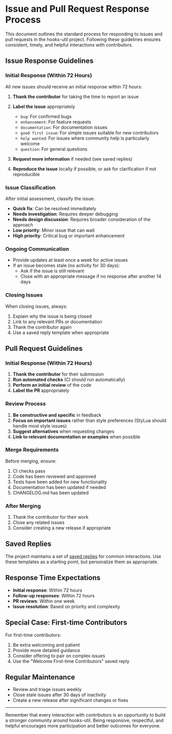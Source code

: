
# Issue and Pull Request Response Process

This document outlines the standard process for responding to issues and pull requests in the hooks-util project. Following these guidelines ensures consistent, timely, and helpful interactions with contributors.

## Issue Response Guidelines

### Initial Response (Within 72 Hours)

All new issues should receive an initial response within 72 hours:

1. **Thank the contributor** for taking the time to report an issue
2. **Label the issue** appropriately
   - `bug`: For confirmed bugs
   - `enhancement`: For feature requests
   - `documentation`: For documentation issues
   - `good first issue`: For simple issues suitable for new contributors
   - `help wanted`: For issues where community help is particularly welcome
   - `question`: For general questions

1. **Request more information** if needed (see saved replies)
2. **Reproduce the issue** locally if possible, or ask for clarification if not reproducible

### Issue Classification

After initial assessment, classify the issue:

- **Quick fix**: Can be resolved immediately
- **Needs investigation**: Requires deeper debugging
- **Needs design discussion**: Requires broader consideration of the approach
- **Low priority**: Minor issue that can wait
- **High priority**: Critical bug or important enhancement

### Ongoing Communication

- Provide updates at least once a week for active issues
- If an issue becomes stale (no activity for 30 days):
  - Ask if the issue is still relevant
  - Close with an appropriate message if no response after another 14 days

### Closing Issues

When closing issues, always:

1. Explain why the issue is being closed
2. Link to any relevant PRs or documentation
3. Thank the contributor again
4. Use a saved reply template when appropriate

## Pull Request Guidelines

### Initial Response (Within 72 Hours)

1. **Thank the contributor** for their submission
2. **Run automated checks** (CI should run automatically)
3. **Perform an initial review** of the code
4. **Label the PR** appropriately

### Review Process

1. **Be constructive and specific** in feedback
2. **Focus on important issues** rather than style preferences (StyLua should handle most style issues)
3. **Suggest alternatives** when requesting changes
4. **Link to relevant documentation or examples** when possible

### Merge Requirements

Before merging, ensure:

1. CI checks pass
2. Code has been reviewed and approved
3. Tests have been added for new functionality
4. Documentation has been updated if needed
5. CHANGELOG.md has been updated

### After Merging

1. Thank the contributor for their work
2. Close any related issues
3. Consider creating a new release if appropriate

## Saved Replies

The project maintains a set of [saved replies](../.github/saved_replies.md) for common interactions. Use these templates as a starting point, but personalize them as appropriate.

## Response Time Expectations

- **Initial response**: Within 72 hours
- **Follow-up responses**: Within 72 hours
- **PR reviews**: Within one week
- **Issue resolution**: Based on priority and complexity

## Special Case: First-time Contributors

For first-time contributors:

1. Be extra welcoming and patient
2. Provide more detailed guidance
3. Consider offering to pair on complex issues
4. Use the "Welcome First-time Contributors" saved reply

## Regular Maintenance

- Review and triage issues weekly
- Close stale issues after 30 days of inactivity
- Create a new release after significant changes or fixes

---

Remember that every interaction with contributors is an opportunity to build a stronger community around hooks-util. Being responsive, respectful, and helpful encourages more participation and better outcomes for everyone.
